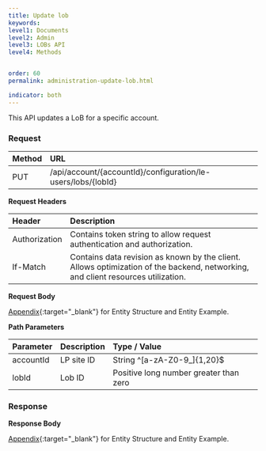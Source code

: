 ```yaml
---
title: Update lob
keywords:
level1: Documents
level2: Admin
level3: LOBs API
level4: Methods


order: 60
permalink: administration-update-lob.html

indicator: both
---
```


This API updates a LoB for a specific account.

### Request

| Method | URL|
 |:--------- | :-------- |
 |PUT|  /api/account/{accountId}/configuration/le-users/lobs/{lobId}|

**Request Headers**

 |Header | Description|
 |:-------  | :------------  |
 |Authorization | Contains token string to allow request authentication and authorization.|
 |If-Match|  Contains data revision as known by the client. Allows optimization of the backend, networking, and client resources utilization. |

**Request Body**

[Appendix](administration-lobs-appendix.html){:target="_blank"} for Entity Structure and Entity Example.

**Path Parameters**

| Parameter   |   Description   |  Type / Value |
|:----------- |  :------------  | :--------------|
| accountId   |   LP site ID    |  String ^[a-zA-Z0-9_]{1,20}$ |
| lobId    |    Lob ID      |  Positive long number greater than zero |

### Response

**Response Body**

[Appendix](administration-lobs-appendix.html){:target="_blank"} for Entity Structure and Entity Example.

